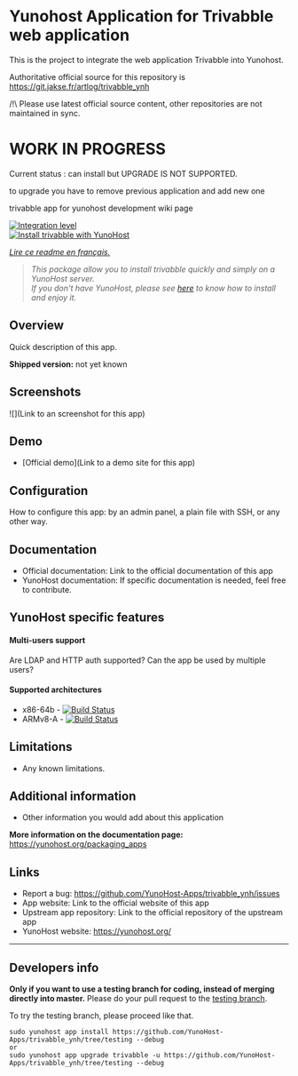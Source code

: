 # Yunohost Application for Trivabble web application

This is the project to integrate the web application Trivabble into Yunohost.

Authoritative official source for this repository is https://git.jakse.fr/artlog/trivabble_ynh

/!\ Please use latest official source content, other repositories are not maintained in sync.

# WORK IN PROGRESS 

Current status : can install but UPGRADE IS NOT SUPPORTED.

to upgrade you have to remove previous application and add new one

trivabble app  for yunohost development wiki page 

[![Integration level](https://dash.yunohost.org/integration/trivabble.svg)](https://dash.yunohost.org/appci/app/trivabble)  
[![Install trivabble with YunoHost](https://install-app.yunohost.org/install-with-yunohost.png)](https://install-app.yunohost.org/?app=trivabble)

*[Lire ce readme en français.](./README_fr.md)*

> *This package allow you to install trivabble quickly and simply on a YunoHost server.  
If you don't have YunoHost, please see [here](https://yunohost.org/#/install) to know how to install and enjoy it.*

## Overview
Quick description of this app.

**Shipped version:** not yet known

## Screenshots

![](Link to an screenshot for this app)

## Demo

* [Official demo](Link to a demo site for this app)

## Configuration

How to configure this app: by an admin panel, a plain file with SSH, or any other way.

## Documentation

 * Official documentation: Link to the official documentation of this app
 * YunoHost documentation: If specific documentation is needed, feel free to contribute.

## YunoHost specific features

#### Multi-users support

Are LDAP and HTTP auth supported?
Can the app be used by multiple users?

#### Supported architectures

* x86-64b - [![Build Status](https://ci-apps.yunohost.org/ci/logs/trivabble%20%28Apps%29.svg)](https://ci-apps.yunohost.org/ci/apps/trivabble/)
* ARMv8-A - [![Build Status](https://ci-apps-arm.yunohost.org/ci/logs/trivabble%20%28Apps%29.svg)](https://ci-apps-arm.yunohost.org/ci/apps/trivabble/)

## Limitations

* Any known limitations.

## Additional information

* Other information you would add about this application

**More information on the documentation page:**  
https://yunohost.org/packaging_apps

## Links

 * Report a bug: https://github.com/YunoHost-Apps/trivabble_ynh/issues
 * App website: Link to the official website of this app
 * Upstream app repository: Link to the official repository of the upstream app
 * YunoHost website: https://yunohost.org/

---

Developers info
----------------

**Only if you want to use a testing branch for coding, instead of merging directly into master.**
Please do your pull request to the [testing branch](https://github.com/YunoHost-Apps/trivabble_ynh/tree/testing).

To try the testing branch, please proceed like that.
```
sudo yunohost app install https://github.com/YunoHost-Apps/trivabble_ynh/tree/testing --debug
or
sudo yunohost app upgrade trivabble -u https://github.com/YunoHost-Apps/trivabble_ynh/tree/testing --debug
```

